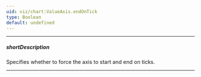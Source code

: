 ```yaml
---
uid: viz/chart:ValueAxis.endOnTick
type: Boolean
default: undefined
---
```

---
##### shortDescription
Specifies whether to force the axis to start and end on ticks.

---
